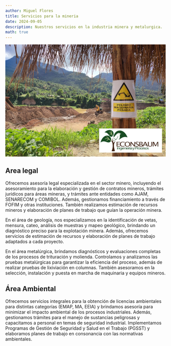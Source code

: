 ```yaml
---
author: Miguel Flores
title: Servicios para la mineria
date: 2024-09-05
description: Nuestros servicios en la industria minera y metalurgica.
math: true
---
```



![Foto area minera](ecosbaum-mineria.jpg)


## Area legal
Ofrecemos asesoría legal especializada en el sector minero, incluyendo el asesoramiento para la elaboración y gestión de contratos mineros, trámites jurídicos para áreas mineras, y trámites ante entidades como AJAM, SENARECOM y COMIBOL. Además, gestionamos financiamiento a través de FOFIM y otras instituciones. También realizamos estimación de recursos mineros y elaboración de planes de trabajo que guían la operación minera.


En el área de geología, nos especializamos en la identificación de vetas, mensura, cateo, análisis de muestras y mapeo geológico, brindando un diagnóstico preciso para la explotación minera. Además, ofrecemos servicios de estimación de recursos y elaboración de planes de trabajo adaptados a cada proyecto.


En el área metalúrgica, brindamos diagnósticos y evaluaciones completas de los procesos de trituración y molienda. Controlamos y analizamos las pruebas metalúrgicas para garantizar la eficiencia del proceso, además de realizar pruebas de lixiviación en columnas. También asesoramos en la selección, instalación y puesta en marcha de maquinaria y equipos mineros.


## Área Ambiental

Ofrecemos servicios integrales para la obtención de licencias ambientales para distintas categorías (EMAP, MA, EEIA) y brindamos asesoría para minimizar el impacto ambiental de los procesos industriales. Además, gestionamos trámites para el manejo de sustancias peligrosas y capacitamos a personal en temas de seguridad industrial. Implementamos Programas de Gestión de Seguridad y Salud en el Trabajo (PGSST) y elaboramos planes de trabajo en consonancia con las normativas ambientales.
